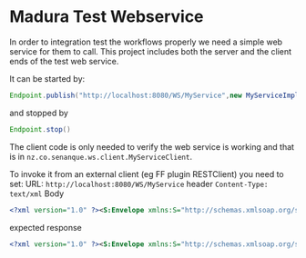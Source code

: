 Madura Test Webservice
===

In order to integration test the workflows properly we need a simple web service for them to call. This project includes both the server and the client ends of the test web service.

It can be started by:
```java
Endpoint.publish("http://localhost:8080/WS/MyService",new MyServiceImpl())
```
and stopped by
```java
Endpoint.stop()
```

The client code is only needed to verify the web service is working and that is in `nz.co.senanque.ws.client.MyServiceClient`.

To invoke it from an external client (eg FF plugin RESTClient) you need to set:
URL: `http://localhost:8080/WS/MyService`
header `Content-Type: text/xml`
Body
```xml
<?xml version="1.0" ?><S:Envelope xmlns:S="http://schemas.xmlsoap.org/soap/envelope/"><S:Body><ns3:reverse xmlns:ns2="http://server.ws.senanque.co.nz/" xmlns:ns3="http://serverimpl.ws.senanque.co.nz/"><arg0>123456</arg0></ns3:reverse></S:Body></S:Envelope>
```

expected response

```xml
<?xml version="1.0" ?><S:Envelope xmlns:S="http://schemas.xmlsoap.org/soap/envelope/"><S:Body><ns3:reverseResponse xmlns:ns2="http://server.ws.senanque.co.nz/" xmlns:ns3="http://serverimpl.ws.senanque.co.nz/"><return>654321</return></ns3:reverseResponse></S:Body></S:Envelope>
```
